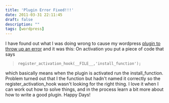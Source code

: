 ```yaml
---
title: 'Plugin Error Fixed!!!'
date: 2011-03-31 22:11:45
draft: false
description: ""
tags: [wordpress]
---
```


I have found out what I was doing wrong to cause my wordpress [plugin to throw up an error](http://blog.big-andy.co.uk/wordpress/plugin-error/ "Plugin Error") and it was this: On activation you put a piece of code that says

> `register_activation_hook(__FILE__,'install_function');`

which basically means when the plugin is activated run the install\_function. Problem turned out that I the function but hadn't named it correctly so the register\_activation\_hook wasn't looking for the right thing. I love it when I can work out how to solve things, and in the process learn a bit more about how to write a good plugin. Happy Days!